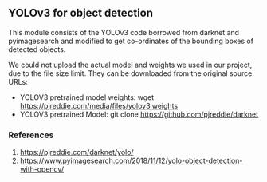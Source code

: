 ## YOLOv3 for object detection

This module consists of the YOLOv3 code borrowed from darknet and pyimagesearch and modified to get co-ordinates of the bounding boxes of detected objects. 

We could not upload the actual model and weights we used in our project, due to the file size limit. They can be downloaded from the original source URLs:

* YOLOV3 pretrained model weights: wget https://pjreddie.com/media/files/yolov3.weights
* YOLOV3 pretrained Model: git clone https://github.com/pjreddie/darknet

### References
1. https://pjreddie.com/darknet/yolo/
2. https://www.pyimagesearch.com/2018/11/12/yolo-object-detection-with-opencv/


